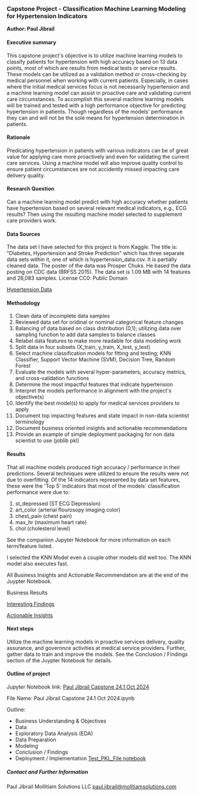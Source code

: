 ### Capstone Project - Classification Machine Learning Modeling for Hypertension Indicators

**Author: Paul Jibrail**

#### Executive summary
This capstone project's objective is to utilize machine learning models to classify patients for hypertension with high accuracy based on 13 data points, most of which are results from medical tests or service results.  These models can be utilized as a validation method or cross-checking by medical personnel when working with current patients.  Especially, in cases where the initial medical services focus is not necessarily hypertension and a machine learning model can assist in proactive care and validating current care circumstances.  To accomplish this several machine learning models will be trained and tested with a high performance objective for predicting hypertension in patients.  Though regardless of the models' performance they can and will not be the sole means for hypertension determination in patients.

#### Rationale
Predicating hypertension in patients with various indicators can be of great value for applying care more proactively and even for validating the current care services. Using a machine model will also improve quality control to ensure patient circumstances are not accidently missed impacting care delivery quality.

#### Research Question
Can a machine learning model predict with high accuracy whether patients have hypertension based on several relevant medical indicators, e.g., ECG results? Then using the resulting machine model selected to supplement care providers work.

#### Data Sources
The data set I have selected for this project is from Kaggle. The title is: "Diabetes, Hypertension and Stroke Prediction"  which has three separate data sets within it, one of which is hypertension_data.csv.  It is partially cleaned data. The poster of the data was Prosper Chuks. He based the data posting on CDC data (BRFSS 2015).  The data set is 1.09 MB with 14 features and 26,083 samples. License CC0: Public Domain

[Hypertension Data](https://www.kaggle.com/datasets/prosperchuks/health-dataset?select=hypertension_data.csv)

#### Methodology
1. Clean data of incomplete data samples
2. Reviewed data set for oridinal or nominal categorical feature changes
3. Balancing of data based on class distribution (0,1); utilizing data over sampling function to add data samples to balance classes
4. Relabel data features to make more readable for data modeling work
5. Split data in four subsets (X_train, y_train, X_test, y_test)
6. Select machine classification models for fitting and testing; KNN Classifier, Support Vector Machine (SVM), Decision Tree, Random Forest
7. Evaluate the models with several hyper-parameters, accuracy metrics, and cross-validation functions
8. Determine the most impactful features that indicate hypertension
9. Interpret the models performance in alignment with the project's objective(s)
10. Identify the best model(s) to apply for medical services providers to apply
11. Document top impacting features and state impact in non-data scientist terminology
12. Document business oriented insights and actionable recommendations
13. Provide an example of simple deployment packaging for non data scientist to use (joblib pkl)

#### Results
That all machine models produced high accuracy / performance in their predictions. Several techniques were utilized to ensure the results were not due to overfitting. Of the 14 indicators represented by data set features, these were the 'Top 5' indicators that most of the models' classification performance were due to:
1. st_depressed (ST ECG Depression)
2. art_color (arterial flourosopy imaging color)
3. chest_pain (chest pain)
4. max_hr (maximum heart rate)
5. chol (cholesterol level)
   
See the companion Jupyter Notebook for more information on each term/feature listed.

I selected the KNN Model even a couple other models did well too. The KNN model also executes fast.

All Business Insights and Actionable Recommendation are at the end of the Juypter Notebook.

Business Results

[Interesting Findings](https://github.com/plana912/UC/blob/main/data/InterestingFindings.jpg)

[Actionable Insights](https://github.com/plana912/UC/blob/main/data/ActionableInsights.jpg)

#### Next steps
Utilize the machine learning models in proactive services delivery, quality assurance, and governnce activities at medical service providers. Further, gather data to train and improve the models. See the Conclusion / Findings section of the Juypter Notebook for details.

#### Outline of project

Jupyter Notebook link: [Paul Jibrail Capstone 24.1 Oct 2024](https://github.com/plana912/UC/blob/main/Paul%20Jibrail%20Capstone%2024.1%20Oct%202024.ipynb)

File Name: Paul Jibrail Capstone 24.1 Oct 2024.ipynb

Outline:
- Business Understanding & Objectives
- Data
- Exploratory Data Analysis (EDA)
- Data Preparation
- Modeling
- Conclusion / Findings
- Deployment / Implementation [Test_PKL_File notebook](https://github.com/plana912/UC/blob/main/Test_PKL_File.ipynb)

##### Contact and Further Information
Paul Jibrail
Mollitiam Solutions LLC
paul.jibrail@molltiamsolutions.com
